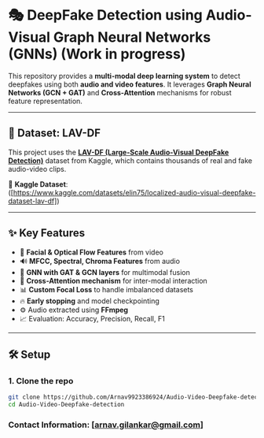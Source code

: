 # 🎭 DeepFake Detection using Audio-Visual Graph Neural Networks (GNNs) (Work in progress)

This repository provides a **multi-modal deep learning system** to detect deepfakes using both **audio and video features**. It leverages **Graph Neural Networks (GCN + GAT)** and **Cross-Attention** mechanisms for robust feature representation.

---

## 📌 Dataset: LAV-DF

This project uses the [**LAV-DF (Large-Scale Audio-Visual DeepFake Detection)**]([https://www.kaggle.com/datasets/xhlulu/lavdf-large-scale-audiovisual-deepfake-dataset](https://www.kaggle.com/datasets/elin75/localized-audio-visual-deepfake-dataset-lav-df)) dataset from Kaggle, which contains thousands of real and fake audio-video clips.

🔗 **Kaggle Dataset**:  
([https://www.kaggle.com/datasets/elin75/localized-audio-visual-deepfake-dataset-lav-df])

---

## ✨ Key Features

- 🎥 **Facial & Optical Flow Features** from video
- 🔊 **MFCC, Spectral, Chroma Features** from audio
- 🧠 **GNN with GAT & GCN layers** for multimodal fusion
- 🔄 **Cross-Attention mechanism** for inter-modal interaction
- 📊 **Custom Focal Loss** to handle imbalanced datasets
- 🔥 **Early stopping** and model checkpointing
- ⚙️ Audio extracted using **FFmpeg**
- 📈 Evaluation: Accuracy, Precision, Recall, F1

---

## 🛠️ Setup

### 1. Clone the repo
```bash
git clone https://github.com/Arnav9923386924/Audio-Video-Deepfake-detection.git
cd Audio-Video-Deepfake-detection
```
### Contact Information: [arnav.gilankar@gmail.com]
